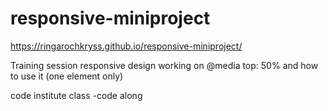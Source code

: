# responsive-miniproject

https://ringarochkryss.github.io/responsive-miniproject/

Training session responsive design
working on @media 
top: 50% and how to use it (one element only)

code institute class -code along
